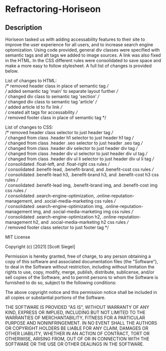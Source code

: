 # Refractoring-Horiseon

## Description

Horiseon tasked us with adding accessability features to their site to improve the user experience for all users, and to increase search engine optomization. Using code provided, general div classes were specified with semantic tags and alt tags we added to image sources. A link was also fixed in the HTML. In the CSS different rules were consolidated to save space and make a more easy to follow stylesheet. A full list of changes is provided below.

List of changes to HTML:    
/* removed header class in place of semantic tag */      
/* added semantic tag 'main' to separate layout further */  
/* changed div class to semantic tag 'section' */  
/* changed div class to semantic tag 'article' */   
/* added article id to fix link */  
/* created alt tags for accessability */    
/* removed footer class in place of semantic tag */     

List of changes to CSS:          
/* removed header class selector to just header tag */  
/* changed from class .header h1 selector to just header h1 tag */  
/* changed from class .header .seo selector to just header .seo tag */  
/* changed from class .header div selector to just header div tag */    
/* changed from class .header div ul selector to just header div ul tag */  
/* changed from class .header div ul li selector to just header div ul li tag */     
/* consolidated .float-left, and .float-right css rules */  
/* consolidated .benefit-lead, .benefit-brand, and .benefit-cost css rules */    
/* consolidated .benefit-lead h3, .benefit-brand h3, and .benefit-cost h3 css rules */  
/* consolidated .benefit-lead img, .benefit-brand img, and .benefit-cost img css rules */   
/* consolidated .search-engine-optimization, .online-reputation-management, and .social-media-marketing css rules */    
/* consolidated .search-engine-optimization img, .online-reputation-management img, and .social-media-marketing img css rules */    
/* consolidated .search-engine-optimization h2, .online-reputation-management h2, and .social-media-marketing h2 css rules */   
/* removed footer class selector to just footer tag */     

MIT License

Copyright (c) [2021] [Scott Siegel]

Permission is hereby granted, free of charge, to any person obtaining a copy
of this software and associated documentation files (the "Software"), to deal
in the Software without restriction, including without limitation the rights
to use, copy, modify, merge, publish, distribute, sublicense, and/or sell
copies of the Software, and to permit persons to whom the Software is
furnished to do so, subject to the following conditions:

The above copyright notice and this permission notice shall be included in all
copies or substantial portions of the Software.

THE SOFTWARE IS PROVIDED "AS IS", WITHOUT WARRANTY OF ANY KIND, EXPRESS OR
IMPLIED, INCLUDING BUT NOT LIMITED TO THE WARRANTIES OF MERCHANTABILITY,
FITNESS FOR A PARTICULAR PURPOSE AND NONINFRINGEMENT. IN NO EVENT SHALL THE
AUTHORS OR COPYRIGHT HOLDERS BE LIABLE FOR ANY CLAIM, DAMAGES OR OTHER
LIABILITY, WHETHER IN AN ACTION OF CONTRACT, TORT OR OTHERWISE, ARISING FROM,
OUT OF OR IN CONNECTION WITH THE SOFTWARE OR THE USE OR OTHER DEALINGS IN THE
SOFTWARE.